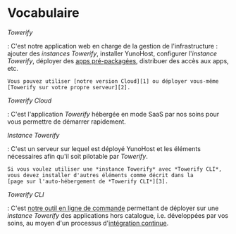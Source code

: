 # Vocabulaire

*Towerify*

:   C'est notre application web en charge de la gestion de l'infrastructure :
    ajouter des *instances Towerify*, installer YunoHost, configurer 
    l'*instance Towerify*, déployer des 
    [apps pré-packagées](cloud/one-click-apps.md), distribuer des accès aux apps,
    etc.

    Vous pouvez utiliser [notre version Cloud][1] ou déployer vous-même 
    [Towerify sur votre propre serveur][2].

[1]: ./index.md
[2]: cloud/advanced.md#auto-hebergement


*Towerify Cloud*

:   C'est l'application *Towerify* hébergée en mode SaaS par nos soins pour
    vous permettre de démarrer rapidement.


*Instance Towerify*

:   C'est un serveur sur lequel est déployé YunoHost et les éléments
    nécessaires afin qu'il soit pilotable par *Towerify*.

    Si vous voulez utiliser une *instance Towerify* avec *Towerify CLI*,
    vous devez installer d'autres éléments comme décrit dans la 
    [page sur l'auto-hébergement de *Towerify CLI*][3].

[3]: ./cli/self-hosting.md


*Towerify CLI*

:   C'est [notre outil en ligne de commande][4] permettant de déployer sur
    une *instance Towerify* des applications hors catalogue, i.e. développées
    par vos soins, au moyen d'un processus d'[intégration continue][5].

[4]: ./cli/index.md
[5]: https://fr.wikipedia.org/wiki/Int%C3%A9gration_continue
